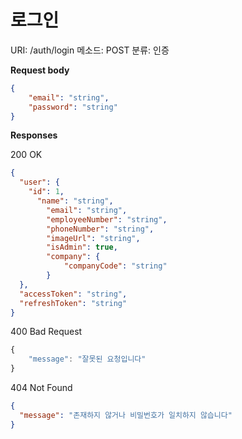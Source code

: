 # 로그인

URI: /auth/login
메소드: POST
분류: 인증

**Request body**

```json
{
	"email": "string",
	"password": "string"
}
```

**Responses**

200 OK

```json
{
  "user": {
    "id": 1,
	  "name": "string",
		"email": "string",
		"employeeNumber": "string",
		"phoneNumber": "string",
		"imageUrl": "string",
		"isAdmin": true,
		"company": {
			"companyCode": "string"
		}
  },
  "accessToken": "string",
  "refreshToken": "string"
}
```

400 Bad Request

```jsx
{
	"message": "잘못된 요청입니다"
}
```

404 Not Found

```json
{
  "message": "존재하지 않거나 비밀번호가 일치하지 않습니다"
}
```